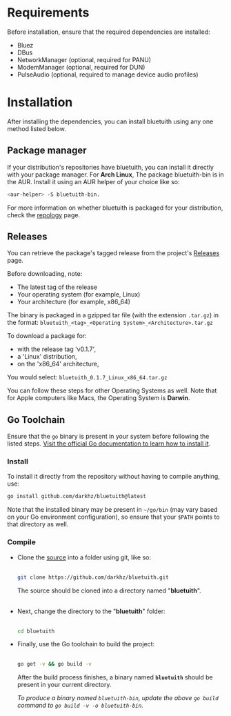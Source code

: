 # Requirements

Before installation, ensure that the required dependencies are installed:

- Bluez
- DBus
- NetworkManager (optional, required for PANU)
- ModemManager (optional, required for DUN)
- PulseAudio (optional, required to manage device audio profiles)

# Installation

After installing the dependencies, you can install bluetuith using any one method listed below.

## Package manager

If your distribution's repositories have bluetuith, you can install it directly with your package manager.
For **Arch Linux**, The package bluetuith-bin is in the AUR. Install it using an AUR helper of your choice like so:

```bash
<aur-helper> -S bluetuith-bin.
```

For more information on whether bluetuith is packaged for your distribution, check the [repology](https://repology.org/project/bluetuith/versions) page.

## Releases

You can retrieve the package's tagged release from the project's [Releases](https://github.com/darkhz/bluetuith/releases/) page.

Before downloading, note:

- The latest tag of the release
- Your operating system (for example, Linux)
- Your architecture (for example, x86_64)

The binary is packaged in a gzipped tar file (with the extension `.tar.gz`) in the format:
`bluetuith_<tag>_<Operating System>_<Architecture>.tar.gz`

To download a package for:

- with the release tag 'v0.1.7',
- a 'Linux' distribution,
- on the 'x86_64' architecture,

You would select: `bluetuith_0.1.7_Linux_x86_64.tar.gz`

You can follow these steps for other Operating Systems as well. Note that for Apple computers like Macs, the Operating System is **Darwin**.

## Go Toolchain

Ensure that the `go` binary is present in your system before following the listed steps. [Visit the official Go documentation to learn how to install it](https://go.dev/doc/install).

### Install

To install it directly from the repository without having to compile anything, use:

```bash
go install github.com/darkhz/bluetuith@latest
```

Note that the installed binary may be present in `~/go/bin` (may vary based on your Go environment configuration), so ensure that your `$PATH` points to that directory as well.

### Compile

- Clone the [source](https://github.com/darkhz/bluetuith/) into a folder using git, like so:<br/><br/>

  ```bash
  git clone https://github.com/darkhz/bluetuith.git
  ```

  The source should be cloned into a directory named "**bluetuith**".<br/><br/>

- Next, change the directory to the "**bluetuith**" folder:<br/><br/>

  ```bash
  cd bluetuith
  ```

- Finally, use the Go toolchain to build the project:<br/><br/>

  ```bash
  go get -v && go build -v
  ```

  After the build process finishes, a binary named **`bluetuith`** should be present in your current directory.

  *To produce a binary named `bluetuith-bin`, update the above `go build` command to `go build -v -o bluetuith-bin`.*
